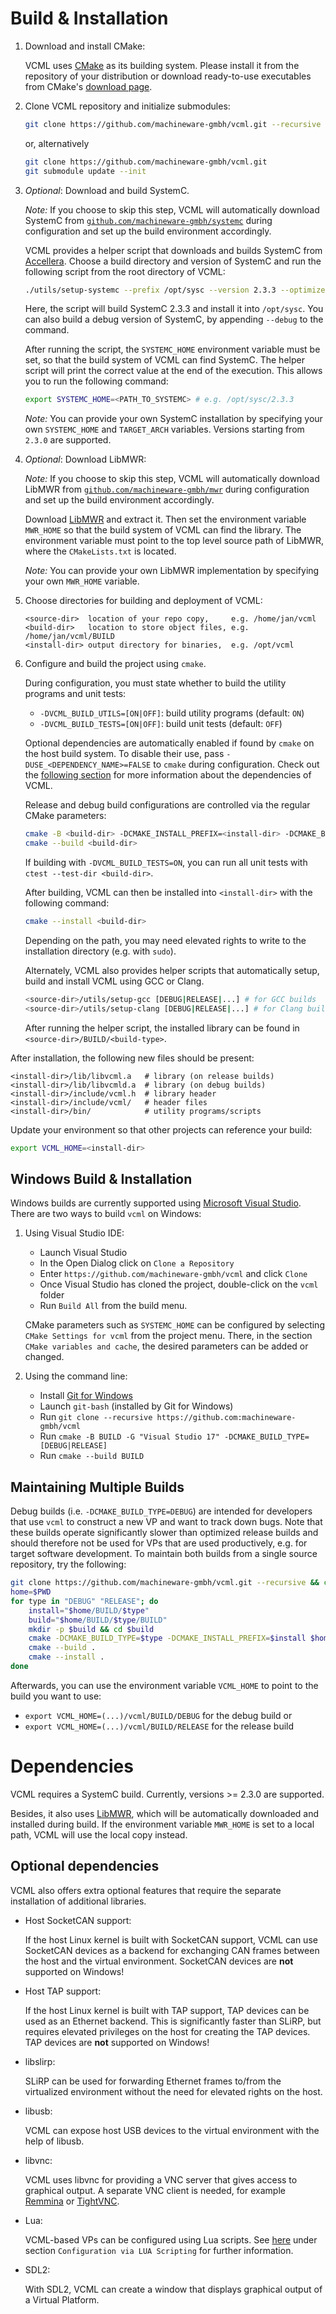 # Build & Installation

1. Download and install CMake:

   VCML uses [CMake](https://cmake.org/) as its building system. Please install it from the repository of your
   distribution or download ready-to-use executables from CMake's [download page](https://cmake.org/download/).

2. Clone VCML repository and initialize submodules:

    ```sh
    git clone https://github.com/machineware-gmbh/vcml.git --recursive
    ```
    or, alternatively
    ```sh
    git clone https://github.com/machineware-gmbh/vcml.git
    git submodule update --init
    ```

3. *Optional*: Download and build SystemC.

    *Note:*
    If you choose to skip this step, VCML will automatically download
    SystemC from [`github.com/machineware-gmbh/systemc`](https://github.com/machineware-gmbh/systemc) during configuration
    and set up the build environment accordingly.

    VCML provides a helper script that downloads and builds SystemC from [Accellera](https://accellera.org/).
    Choose a build directory and version of SystemC and run the following script
    from the root directory of VCML:
    ```sh
    ./utils/setup-systemc --prefix /opt/sysc --version 2.3.3 --optimize
    ```
    Here, the script will build SystemC 2.3.3 and install it into `/opt/sysc`.
    You can also build a debug version of SystemC, by appending `--debug` to the command.

    After running the script, the `SYSTEMC_HOME` environment variable must be set, so that
    the build system of VCML can find SystemC. The helper script will print the correct value
    at the end of the execution.
    This allows you to run the following command:
    ```sh
    export SYSTEMC_HOME=<PATH_TO_SYSTEMC> # e.g. /opt/sysc/2.3.3
    ```

    *Note:*
    You can provide your own SystemC installation by specifying your own
    `SYSTEMC_HOME` and `TARGET_ARCH` variables. Versions starting from `2.3.0`
    are supported.

4. *Optional*: Download LibMWR:

    *Note:*
    If you choose to skip this step, VCML will automatically download
    LibMWR from [`github.com/machineware-gmbh/mwr`](https://github.com/machineware-gmbh/mwr)
    during configuration and set up the build environment accordingly.

    Download [LibMWR](https://github.com/machineware-gmbh/mwr) and extract it. Then set
    the environment variable `MWR_HOME` so that the build system of VCML can find the
    library. The environment variable must point to the top level source path of LibMWR,
    where the `CMakeLists.txt` is located.

    *Note:*
    You can provide your own LibMWR implementation by specifying your own
    `MWR_HOME` variable.


4. Choose directories for building and deployment of VCML:

    ```
    <source-dir>  location of your repo copy,     e.g. /home/jan/vcml
    <build-dir>   location to store object files, e.g. /home/jan/vcml/BUILD
    <install-dir> output directory for binaries,  e.g. /opt/vcml
    ```

5. Configure and build the project using `cmake`.

   During configuration, you must state whether to build the utility programs and
   unit tests:
     * `-DVCML_BUILD_UTILS=[ON|OFF]`: build utility programs (default: `ON`)
     * `-DVCML_BUILD_TESTS=[ON|OFF]`: build unit tests (default: `OFF`)

   Optional dependencies are automatically enabled if found by `cmake` on the
   host build system. To disable their use, pass `-DUSE_<DEPENDENCY_NAME>=FALSE`
   to `cmake` during configuration. Check out the [following section](#dependencies)
   for more information about the dependencies of VCML.

   Release and debug build configurations are controlled via the regular
   CMake parameters:
   ```sh
   cmake -B <build-dir> -DCMAKE_INSTALL_PREFIX=<install-dir> -DCMAKE_BUILD_TYPE=RELEASE <source-dir>
   cmake --build <build-dir>
   ```
   If building with `-DVCML_BUILD_TESTS=ON`, you can run all unit tests with
   `ctest --test-dir <build-dir>`.

   After building, VCML can then be installed into `<install-dir>` with the
   following command:

   ```sh
   cmake --install <build-dir>
   ```
   Depending on the path, you may need elevated rights to write to the installation directory (e.g. with `sudo`).

   Alternately, VCML also provides helper scripts that automatically setup, build and install VCML
   using GCC or Clang.
   ```sh
   <source-dir>/utils/setup-gcc [DEBUG|RELEASE|...] # for GCC builds
   <source-dir>/utils/setup-clang [DEBUG|RELEASE|...] # for Clang builds
   ```
   After running the helper script, the installed library can be found in `<source-dir>/BUILD/<build-type>`.


After installation, the following new files should be present:
```
<install-dir>/lib/libvcml.a   # library (on release builds)
<install-dir>/lib/libvcmld.a  # library (on debug builds)
<install-dir>/include/vcml.h  # library header
<install-dir>/include/vcml/   # header files
<install-dir>/bin/            # utility programs/scripts
```
Update your environment so that other projects can reference your build:
```sh
export VCML_HOME=<install-dir>
```

## Windows Build & Installation

Windows builds are currently supported using
[Microsoft Visual Studio](https://visualstudio.microsoft.com/).
There are two ways to build `vcml` on Windows:

1. Using Visual Studio IDE:
   - Launch Visual Studio
   - In the Open Dialog click on `Clone a Repository`
   - Enter `https://github.com/machineware-gmbh/vcml` and click `Clone`
   - Once Visual Studio has cloned the project, double-click on the `vcml` folder
   - Run `Build All` from the build menu.

   CMake parameters such as `SYSTEMC_HOME` can be configured by selecting `CMake Settings
   for vcml` from the project menu. There, in the section `CMake variables and cache`, the
   desired parameters can be added or changed.

2. Using the command line:
   - Install [Git for Windows](https://git-scm.com/download/win)
   - Launch `git-bash` (installed by Git for Windows)
   - Run `git clone --recursive https://github.com:machineware-gmbh/vcml`
   - Run `cmake -B BUILD -G "Visual Studio 17" -DCMAKE_BUILD_TYPE=[DEBUG|RELEASE]`
   - Run `cmake --build BUILD`

## Maintaining Multiple Builds

Debug builds (i.e. `-DCMAKE_BUILD_TYPE=DEBUG`) are intended for developers
that use `vcml` to construct a new VP and want to track down bugs.
Note that these builds operate significantly slower than optimized release
builds and should therefore not be used for VPs that are used productively,
e.g. for target software development. To maintain both builds from a single
source repository, try the following:
```sh
git clone https://github.com/machineware-gmbh/vcml.git --recursive && cd vcml
home=$PWD
for type in "DEBUG" "RELEASE"; do
    install="$home/BUILD/$type"
    build="$home/BUILD/$type/BUILD"
    mkdir -p $build && cd $build
    cmake -DCMAKE_BUILD_TYPE=$type -DCMAKE_INSTALL_PREFIX=$install $home
    cmake --build .
    cmake --install .
done
```
Afterwards, you can use the environment variable `VCML_HOME` to point to the
build you want to use:
* `export VCML_HOME=(...)/vcml/BUILD/DEBUG` for the debug build or
* `export VCML_HOME=(...)/vcml/BUILD/RELEASE` for the release build

# Dependencies

VCML requires a SystemC build. Currently, versions >= 2.3.0 are supported.

Besides, it also uses [LibMWR](https://github.com/machineware-gmbh/mwr), which will be
automatically downloaded and installed during build. If the environment variable `MWR_HOME`
is set to a local path, VCML will use the local copy instead.

## Optional dependencies

VCML also offers extra optional features that require the separate installation of
additional libraries.

  - Host SocketCAN support:

    If the host Linux kernel is built with SocketCAN support, VCML can use SocketCAN
    devices as a backend for exchanging CAN frames between the host and the virtual
    environment. SocketCAN devices are **not** supported on Windows!

  - Host TAP support:

    If the host Linux kernel is built with TAP support, TAP devices can be used as
    an Ethernet backend. This is significantly faster than SLiRP, but requires
    elevated privileges on the host for creating the TAP devices. TAP devices are
    **not** supported on Windows!

  - libslirp:

    SLiRP can be used for forwarding Ethernet frames to/from the virtualized
    environment without the need for elevated rights on the host.

  - libusb:

    VCML can expose host USB devices to the virtual environment with the help of
    libusb.

  - libvnc:

    VCML uses libvnc for providing a VNC server that gives access to graphical
    output. A separate VNC client is needed, for example [Remmina](https://remmina.org/)
    or [TightVNC](https://www.tightvnc.com/).

  - Lua:

    VCML-based VPs can be configured using Lua scripts. See [here](lua.md) under
    section `Configuration via LUA Scripting` for further information.

  - SDL2:

    With SDL2, VCML can create a window that displays graphical output of
    a Virtual Platform.
